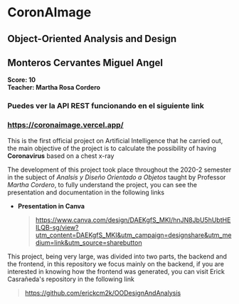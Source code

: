 # CoronAImage
## Object-Oriented Analysis and Design
## Monteros Cervantes Miguel Angel
**Score: 10**  
**Teacher: Martha Rosa Cordero**
### Puedes ver la API REST funcionando en el siguiente link 
### https://coronaimage.vercel.app/
 This is the first official project on Artificial Intelligence that he carried out, the main objective of the project is to calculate the possibility of having **Coronavirus** based on a chest x-ray
 
The development of this project took place throughout the 2020-2 semester in the subject of *Analsís y Diseño Orientado a Objetos* taught by Professor *Martha Cordero*, to fully understand the project, you can see the presentation and documentation in the following links
- **Presentation in Canva**  
  >https://www.canva.com/design/DAEKgfS_MKI/hnJN8JbU5hUbtHEILQB-sg/view?utm_content=DAEKgfS_MKI&utm_campaign=designshare&utm_medium=link&utm_source=sharebutton

This project, being very large, was divided into two parts, the backend and the frontend, in this repository we focus mainly on the backend, if you are interested in knowing how the frontend was generated, you can visit Erick Casrañeda's repository in the following link
 >https://github.com/erickcm2k/OODesignAndAnalysis
